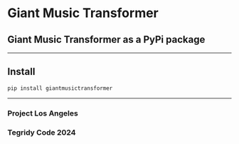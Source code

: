 # Giant Music Transformer
## Giant Music Transformer as a PyPi package

***

## Install

```sh
pip install giantmusictransformer
```

***

### Project Los Angeles
### Tegridy Code 2024
